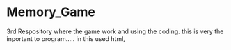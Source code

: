 # Memory_Game
3rd Respository
where the game work and using the coding.
this is very the inportant to program.....
in this used html,
